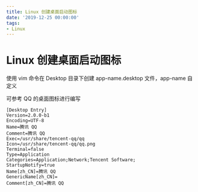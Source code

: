 ```yaml
---
title: Linux 创建桌面启动图标
date: '2019-12-25 00:00:00'
tags:
- Linux
---
```

# Linux 创建桌面启动图标


使用 vim 命令在 Desktop 目录下创建 app-name.desktop 文件，app-name 自定义

可参考 QQ 的桌面图标进行编写

```properties
[Desktop Entry]
Version=2.0.0-b1
Encoding=UTF-8
Name=腾讯 QQ
Comment=腾讯 QQ
Exec=/usr/share/tencent-qq/qq
Icon=/usr/share/tencent-qq/qq.png
Terminal=false
Type=Application
Categories=Application;Network;Tencent Software;
StartupNotify=true
Name[zh_CN]=腾讯 QQ
GenericName[zh_CN]=
Comment[zh_CN]=腾讯 QQ
```

